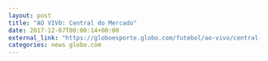 ```yaml
---
layout: post
title: "AO VIVO: Central do Mercado"
date: 2017-12-07T00:00:14+00:00
external_link: "https://globoesporte.globo.com/futebol/ao-vivo/central-do-mercado-2017-2018.ghtml"
categories: news globo.com
---
```

